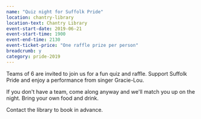 ```yaml
---
name: "Quiz night for Suffolk Pride"
location: chantry-library
location-text: Chantry Library
event-start-date: 2019-06-21
event-start-time: 1900
event-end-time: 2130
event-ticket-price: "One raffle prize per person"
breadcrumb: y
category: pride-2019
---
```


Teams of 6 are invited to join us for a fun quiz and raffle. Support Suffolk Pride and enjoy a performance from singer Gracie-Lou.

If you don't have a team, come along anyway and we'll match you up on the night. Bring your own food and drink.

Contact the library to book in advance.
